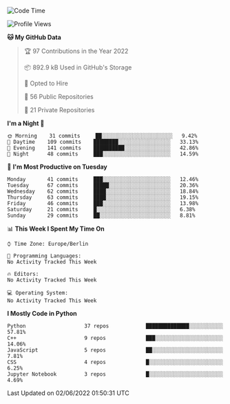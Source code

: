 <!--START_SECTION:waka-->
![Code Time](http://img.shields.io/badge/Code%20Time-0%20secs-blue)

![Profile Views](http://img.shields.io/badge/Profile%20Views-0-blue)

**🐱 My GitHub Data** 

> 🏆 97 Contributions in the Year 2022
 > 
> 📦 892.9 kB Used in GitHub's Storage 
 > 
> 💼 Opted to Hire
 > 
> 📜 56 Public Repositories 
 > 
> 🔑 21 Private Repositories  
 > 
**I'm a Night 🦉** 

```text
🌞 Morning    31 commits     ██░░░░░░░░░░░░░░░░░░░░░░░   9.42% 
🌆 Daytime    109 commits    ████████░░░░░░░░░░░░░░░░░   33.13% 
🌃 Evening    141 commits    ██████████░░░░░░░░░░░░░░░   42.86% 
🌙 Night      48 commits     ███░░░░░░░░░░░░░░░░░░░░░░   14.59%

```
📅 **I'm Most Productive on Tuesday** 

```text
Monday       41 commits     ███░░░░░░░░░░░░░░░░░░░░░░   12.46% 
Tuesday      67 commits     █████░░░░░░░░░░░░░░░░░░░░   20.36% 
Wednesday    62 commits     ████░░░░░░░░░░░░░░░░░░░░░   18.84% 
Thursday     63 commits     ████░░░░░░░░░░░░░░░░░░░░░   19.15% 
Friday       46 commits     ███░░░░░░░░░░░░░░░░░░░░░░   13.98% 
Saturday     21 commits     █░░░░░░░░░░░░░░░░░░░░░░░░   6.38% 
Sunday       29 commits     ██░░░░░░░░░░░░░░░░░░░░░░░   8.81%

```


📊 **This Week I Spent My Time On** 

```text
⌚︎ Time Zone: Europe/Berlin

💬 Programming Languages: 
No Activity Tracked This Week

🔥 Editors: 
No Activity Tracked This Week

💻 Operating System: 
No Activity Tracked This Week

```

**I Mostly Code in Python** 

```text
Python                   37 repos            ██████████████░░░░░░░░░░░   57.81% 
C++                      9 repos             ███░░░░░░░░░░░░░░░░░░░░░░   14.06% 
JavaScript               5 repos             ██░░░░░░░░░░░░░░░░░░░░░░░   7.81% 
CSS                      4 repos             █░░░░░░░░░░░░░░░░░░░░░░░░   6.25% 
Jupyter Notebook         3 repos             █░░░░░░░░░░░░░░░░░░░░░░░░   4.69%

```



 Last Updated on 02/06/2022 01:50:31 UTC
<!--END_SECTION:waka-->　　
